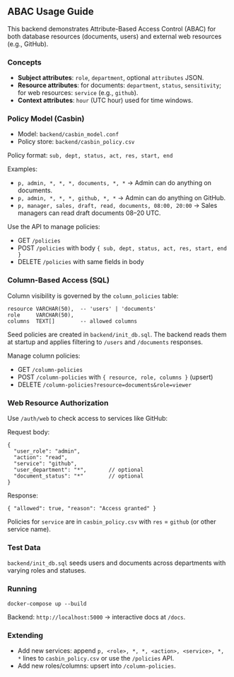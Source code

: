 ## ABAC Usage Guide

This backend demonstrates Attribute-Based Access Control (ABAC) for both database resources (documents, users) and external web resources (e.g., GitHub).

### Concepts

- **Subject attributes**: `role`, `department`, optional `attributes` JSON.
- **Resource attributes**: for documents: `department`, `status`, `sensitivity`; for web resources: `service` (e.g., `github`).
- **Context attributes**: `hour` (UTC hour) used for time windows.

### Policy Model (Casbin)

- Model: `backend/casbin_model.conf`
- Policy store: `backend/casbin_policy.csv`

Policy format: `sub, dept, status, act, res, start, end`

Examples:

- `p, admin, *, *, *, documents, *, *` → Admin can do anything on documents.
- `p, admin, *, *, *, github, *, *` → Admin can do anything on GitHub.
- `p, manager, sales, draft, read, documents, 08:00, 20:00` → Sales managers can read draft documents 08–20 UTC.

Use the API to manage policies:

- GET `/policies`
- POST `/policies` with body `{ sub, dept, status, act, res, start, end }`
- DELETE `/policies` with same fields in body

### Column-Based Access (SQL)

Column visibility is governed by the `column_policies` table:

```
resource VARCHAR(50),  -- 'users' | 'documents'
role     VARCHAR(50),
columns  TEXT[]        -- allowed columns
```

Seed policies are created in `backend/init_db.sql`. The backend reads them at startup and applies filtering to `/users` and `/documents` responses.

Manage column policies:

- GET `/column-policies`
- POST `/column-policies` with `{ resource, role, columns }` (upsert)
- DELETE `/column-policies?resource=documents&role=viewer`

### Web Resource Authorization

Use `/auth/web` to check access to services like GitHub:

Request body:

```
{
  "user_role": "admin",
  "action": "read",
  "service": "github",
  "user_department": "*",       // optional
  "document_status": "*"        // optional
}
```

Response:

```
{ "allowed": true, "reason": "Access granted" }
```

Policies for `service` are in `casbin_policy.csv` with `res` = `github` (or other service name).

### Test Data

`backend/init_db.sql` seeds users and documents across departments with varying roles and statuses.

### Running

```
docker-compose up --build
```

Backend: `http://localhost:5000` → interactive docs at `/docs`.

### Extending

- Add new services: append `p, <role>, *, *, <action>, <service>, *, *` lines to `casbin_policy.csv` or use the `/policies` API.
- Add new roles/columns: upsert into `/column-policies`.
